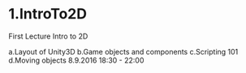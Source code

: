 # 1.IntroTo2D
First Lecture Intro to  2D

a.Layout of Unity3D
b.Game objects and components
c.Scripting 101
d.Moving objects
  8.9.2016 
  18:30 - 22:00
